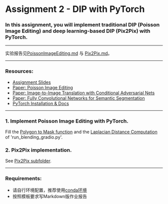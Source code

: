 # Assignment 2 - DIP with PyTorch

### In this assignment, you will implement traditional DIP (Poisson Image Editing) and deep learning-based DIP (Pix2Pix) with PyTorch.

---

实验报告见[PoissonImageEditing.md](PoissonImageEditing.md)
与 [Pix2Pix.md](Pix2Pix.md)。

---
### Resources:
- [Assignment Slides](https://rec.ustc.edu.cn/share/705bfa50-6e53-11ef-b955-bb76c0fede49)  
- [Paper: Poisson Image Editing](https://www.cs.jhu.edu/~misha/Fall07/Papers/Perez03.pdf)
- [Paper: Image-to-Image Translation with Conditional Adversarial Nets](https://phillipi.github.io/pix2pix/)
- [Paper: Fully Convolutional Networks for Semantic Segmentation](https://arxiv.org/abs/1411.4038)
- [PyTorch Installation & Docs](https://pytorch.org/)

---

### 1. Implement Poisson Image Editing with PyTorch.
Fill the [Polygon to Mask function](run_blending_gradio.py#L95) and the [Laplacian Distance Computation](run_blending_gradio.py#L115) of 'run_blending_gradio.py'.


### 2. Pix2Pix implementation.
See [Pix2Pix subfolder](Pix2Pix/).

---
### Requirements:
- 请自行环境配置，推荐使用[conda环境](https://docs.anaconda.com/miniconda/)
- 按照模板要求写Markdown版作业报告
